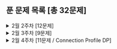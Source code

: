 ## 푼 문제 목록 [총 32문제]

<details>
<summary>2월 2주차 [12문제]</summary>
<div markdown="1">
  
|번호|티어|제목|
|--|--|--|
|7469|플래3|K번째 수|
|24230|골드5|트리 색칠하기|
|1700|골드1|멀티탭 스케줄링|
|21740|플래3|도도의 수학놀이|
|2385|플래3|Secret Sharing|
|11055|실버2|가장 큰 증가 부분 수열|
|1693|플래2|트리 색칠하기|
|2014|골드1|소수의 곱|
|14905|골드3|소수 4개의 합|
|1153|골드4|네 개의 소수|
|3780|골드1|네트워크 연결|
|11014|플래2|컨닝 2|

</div>
</details>


<details>
<summary>2월 3주차 [9문제]</summary>
<div markdown="1">
  
|번호|티어|제목|
|--|--|--|
|17306|플래2|전쟁 중의 삶|
|1658|플래2|돼지 잡기★|
|2213|골드1|트리의 독립집합|
|22850|플래2|초콜릿 쪼개기 게임|
|9266|다이아5|체스 게임|
|2889|다이아4|레스토랑|
|14341|다이아4|Family Hotel (Large)|
|2133|골드5|타일 채우기|
|14340|플래3|Family Hotel (Small)|

</div>
</details>

<details>
<summary>2월 4주차 [11문제 / Connection Profile DP]</summary>
<div markdown="1">
  
|번호|티어|제목|
|--|--|--|
|1144|다이아3|싼 비용|
|2850|다이아1|배관공 김선영|
|2110|골드5|공유기 설치|
|19573|다이아2|꿀벌|
|2987|골드5|검문|
|11729|실버1|하노이 탑 이동 순서|
|13007|플래5|ntopia|
|24024|플래4|삼색 그래프|
|16137|골드2|견우와 직녀|
|1020|플래2|디지털 카운터|
|1850|실버2|최대공약수|

</div>
</details>